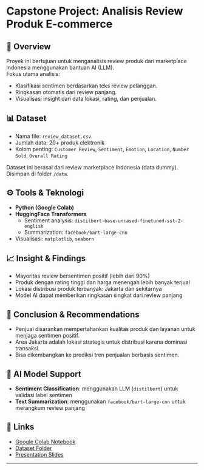 # Capstone Project: Analisis Review Produk E-commerce

## 📌 Overview
Proyek ini bertujuan untuk menganalisis review produk dari marketplace Indonesia menggunakan bantuan AI (LLM).  
Fokus utama analisis:
- Klasifikasi sentimen berdasarkan teks review pelanggan.
- Ringkasan otomatis dari review panjang.
- Visualisasi insight dari data lokasi, rating, dan penjualan.

## 📊 Dataset
- Nama file: `review_dataset.csv`
- Jumlah data: 20+ produk elektronik
- Kolom penting: `Customer Review`, `Sentiment`, `Emotion`, `Location`, `Number Sold`, `Overall Rating`

Dataset ini berasal dari review marketplace Indonesia (data dummy). Disimpan di folder `/data`.

## ⚙️ Tools & Teknologi
- **Python (Google Colab)**
- **HuggingFace Transformers**
  - Sentiment analysis: `distilbert-base-uncased-finetuned-sst-2-english`
  - Summarization: `facebook/bart-large-cnn`
- Visualisasi: `matplotlib`, `seaborn`

## 📈 Insight & Findings
- Mayoritas review bersentimen positif (lebih dari 90%)
- Produk dengan rating tinggi dan harga menengah lebih banyak terjual
- Lokasi distribusi produk terbanyak: Jakarta dan sekitarnya
- Model AI dapat memberikan ringkasan singkat dari review panjang

## 🎯 Conclusion & Recommendations
- Penjual disarankan mempertahankan kualitas produk dan layanan untuk menjaga sentimen positif.
- Area Jakarta adalah lokasi strategis untuk distribusi karena dominasi transaksi.
- Bisa dikembangkan ke prediksi tren penjualan berbasis sentimen.

## 🤖 AI Model Support
- **Sentiment Classification**: menggunakan LLM (`distilbert`) untuk validasi label sentimen
- **Text Summarization**: menggunakan `facebook/bart-large-cnn` untuk merangkum review panjang

## 🔗 Links
- [Google Colab Notebook](https://colab.research.google.com/drive/1PQaclrf48bjn42cWDYjiyI5iQd10n8Lf?usp=sharing)
- [Dataset Folder](https://github.com/rhiosutoyo/PRDECT-ID-Indonesian-Product-Reviews-Dataset/blob/main/Dataset/PRDECT-ID%20Dataset.csv)
- [Presentation Slides](https://www.canva.com/design/DAGuoFqkj8A/lFXpWX051w0awuHcYhTuxw/edit?utm_content=DAGuoFqkj8A&utm_campaign=designshare&utm_medium=link2&utm_source=sharebutton)

---


